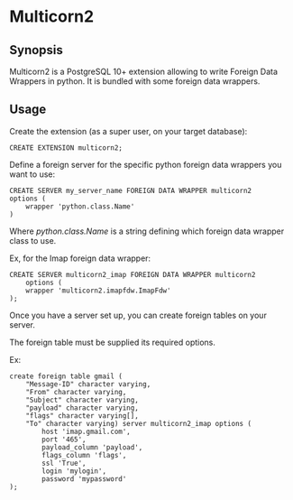 Multicorn2
==========

Synopsis
--------

Multicorn2 is a PostgreSQL 10+ extension allowing to write Foreign Data Wrappers
in python.
It is bundled with some foreign data wrappers.


Usage
-----

Create the extension (as a super user, on your target database):


    CREATE EXTENSION multicorn2;



Define a foreign server for the specific python foreign data wrappers you want
to use:



    CREATE SERVER my_server_name FOREIGN DATA WRAPPER multicorn2
    options (
        wrapper 'python.class.Name'
    )


Where *python.class.Name* is a string defining which foreign data wrapper class
to use.

Ex, for the Imap foreign data wrapper:



    CREATE SERVER multicorn2_imap FOREIGN DATA WRAPPER multicorn2
        options (
        wrapper 'multicorn2.imapfdw.ImapFdw'
    );


Once you have a server set up, you can create foreign tables on your server.

The foreign table must be supplied its required options.

Ex:



    create foreign table gmail (                                                                 
        "Message-ID" character varying,
        "From" character varying,
        "Subject" character varying,
        "payload" character varying,
        "flags" character varying[],
        "To" character varying) server multicorn2_imap options (
            host 'imap.gmail.com',
            port '465', 
            payload_column 'payload', 
            flags_column 'flags',
            ssl 'True',
            login 'mylogin', 
            password 'mypassword'
    );
